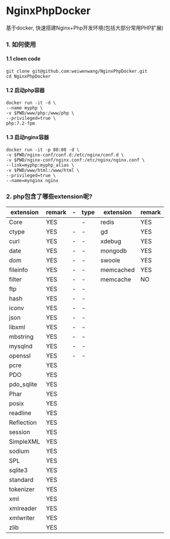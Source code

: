# NginxPhpDocker
基于docker, 快速搭建Nginx+Php开发环境(包括大部分常用PHP扩展)

### 1. 如何使用

#### 1.1 cloen code
```
git clone git@github.com:weiwenwang/NginxPhpDocker.git
cd NginxPhpDocker
```

#### 1.2 启动php容器
```
docker run -it -d \
--name myphp \
-v $PWD/www/php:/www/php \
--privileged=true \
php:7.2-fpm
```

#### 1.3 启动nginx容器
```
docker run -it -p 80:80 -d \
-v $PWD/nginx-conf/conf.d:/etc/nginx/conf.d \
-v $PWD/nginx-conf/nginx.conf:/etc/nginx/nginx.conf \
--link=myphp:myphp_alias \
-v $PWD/www/html:/www/html \
--privileged=true \
--name=mynginx nginx
```


### 2. php包含了哪些extension呢?

extension | remark| - | type | extension | remark
---|---|--|-- |--|--
Core | YES| |-|redis|YES
ctype | YES|-|-|gd|YES
curl | YES|-|-|xdebug|YES
date | YES|-|-|mongodb|YES
dom | YES|-|-|swoole|YES
fileinfo| YES|-|-|memcached|YES
filter | YES|-|-|memcache|NO
ftp | YES|-|-||
hash | YES|-|-||
iconv | YES|-|-||
json | YES|-|-||
libxml | YES|-|-||
mbstring | YES|-|-||
mysqlnd | YES|-|-||
openssl | YES|-|-||
pcre| YES
PDO| YES
pdo_sqlite| YES
Phar| YES
posix | YES
readline | YES
Reflection | YES
session | YES
SimpleXML | YES
sodium | YES
SPL | YES
sqlite3 | YES
standard | YES
tokenizer | YES
xml | YES
xmlreader | YES
xmlwriter | YES
zlib | YES

